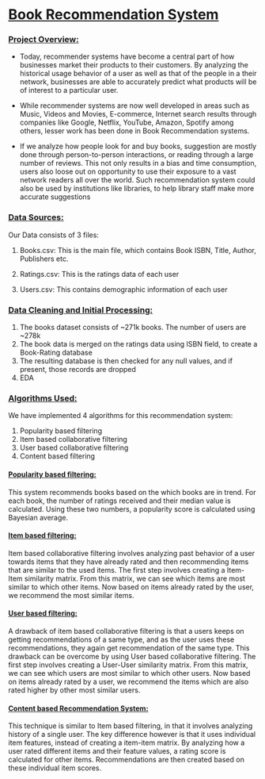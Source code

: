 # <u> Book Recommendation System </u>


### <u> Project Overview: </u>

* Today, recommender systems have become a central part of how businesses market their products to their customers. By analyzing the historical usage behavior of a user as well as that of the people in a their network, businesses are able to accurately predict what products will be of interest to a particular user.

* While recommender systems are now well developed in areas such as Music, Videos and Movies, E-commerce, Internet search results through companies like Google, Netflix, YouTube, Amazon, Spotify among others, lesser work has been done in Book Recommendation systems.

* If we analyze how people look for and buy books, suggestion are mostly done through person-to-person interactions, or reading through a large number of reviews. This not only results in a bias and time consumption, users also loose out on opportunity to use their exposure to a vast network readers all over the world. Such recommendation system could also be used by institutions like libraries, to help library staff make more accurate suggestions


### <u> Data Sources: </u>

Our Data consists of 3 files:

1. Books.csv: This is the main file, which contains Book ISBN, Title, Author, Publishers etc. 

2. Ratings.csv: This is the ratings data of each user

3. Users.csv: This contains demographic information of each user

### <u> Data Cleaning and Initial Processing: </u>

1. The books dataset consists of ~271k books. The number of users are ~278k
2. The book data is merged on the ratings data using ISBN field, to create a Book-Rating database
3. The resulting database is then checked for any null values, and if present, those records are dropped
4. EDA


### <u> Algorithms Used: </u>

We have implemented 4 algorithms for this recommendation system:

1. Popularity based filtering
2. Item based collaborative filtering
3. User based collaborative filtering
4. Content based filtering


#### <u> Popularity based filtering: </u>

This system recommends books based on the which books are in trend. For each book, the number of ratings received and their median value is calculated. Using these two numbers, a popularity score is calculated using Bayesian average.

#### <u> Item based filtering: </u>

Item based collaborative filtering involves analyzing past behavior of a user towards items that they have already rated and then recommending items that are similar to the used items. The first step involves creating a Item-Item similarity matrix. From this matrix, we can see which items are most similar to which other items. Now based on items already rated by the user, we recommend the most similar items.

#### <u> User based filtering: </u>

A drawback of item based collaborative filtering is that a users keeps on getting recommendations of a same type, and as the user uses these recommendations, they again get recommendation of the same type. This drawback can be overcome by using User based collaborative filtering. The first step involves creating a User-User similarity matrix. From this matrix, we can see which users are most similar to which other users. Now based on items already rated by a user, we recommend the items which are also rated higher by other most similar users.

#### <u> Content based Recommendation System: </u>

This technique is similar to Item based filtering, in that it involves analyzing history of a single user. The key difference however is that it uses individual item features, instead of creating a item-item matrix. By analyzing how a user rated different items and their feature values, a rating score is calculated for other items. Recommendations are then created based on these individual item scores.
